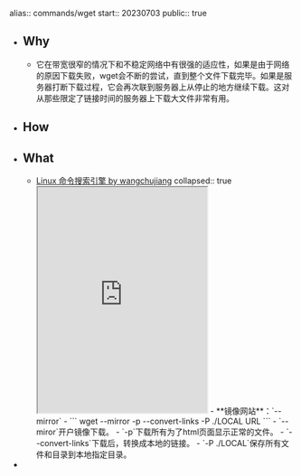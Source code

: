alias:: commands/wget
start:: 20230703
public:: true

- ## Why
  - 它在带宽很窄的情况下和不稳定网络中有很强的适应性，如果是由于网络的原因下载失败，wget会不断的尝试，直到整个文件下载完毕。如果是服务器打断下载过程，它会再次联到服务器上从停止的地方继续下载。这对从那些限定了链接时间的服务器上下载大文件非常有用。
- ## How
- ## What
  - [Linux 命令搜索引擎 by wangchujiang](https://wangchujiang.com/linux-command/c/cat.html)
    collapsed:: true
    <iframe src="https://wangchujiang.com/linux-command/c/wget.html" style="height: 400px"></iframe>
    - **镜像网站**：`--mirror`
      - ```
        wget --mirror -p --convert-links -P ./LOCAL URL
        ```
        - `--miror`开户镜像下载。
        - `-p`下载所有为了html页面显示正常的文件。
        - `--convert-links`下载后，转换成本地的链接。
        - `-P ./LOCAL`保存所有文件和目录到本地指定目录。
-